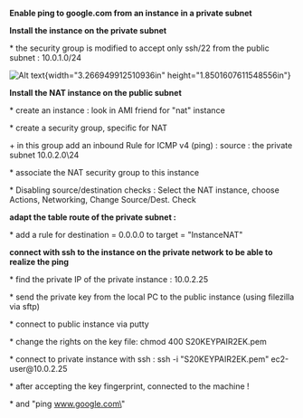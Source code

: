 **Enable ping to google.com from an instance in a private subnet**

**Install the instance on the private subnet**

\* the security group is modified to accept only ssh/22 from the public
subnet : 10.0.1.0/24

![Alt text](/media/image1.png){width="3.266949912510936in"
height="1.8501607611548556in"}

**Install the NAT instance on the public subnet**

\* create an instance : look in AMI friend for \"nat\" instance

\* create a security group, specific for NAT

\+ in this group add an inbound Rule for ICMP v4 (ping) : source : the
private subnet 10.0.2.0\\24

\* associate the NAT security group to this instance

\* Disabling source/destination checks : Select the NAT instance, choose
Actions, Networking, Change Source/Dest. Check

**adapt the table route of the private subnet :**

\* add a rule for destination = 0.0.0.0 to target = \"InstanceNAT\"

**connect with ssh to the instance on the private network to be able to
realize the ping**

\* find the private IP of the private instance : 10.0.2.25

\* send the private key from the local PC to the public instance (using
filezilla via sftp)

\* connect to public instance via putty

\* change the rights on the key file: chmod 400 S20KEYPAIR2EK.pem

\* connect to private instance with ssh : ssh -i \"S20KEYPAIR2EK.pem\"
ec2-user\@10.0.2.25

\* after accepting the key fingerprint, connected to the machine !

\* and \"ping www.google.com\"
